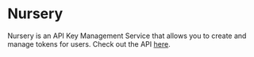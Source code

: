 # Nursery

Nursery is an API Key Management Service that allows you to create and manage tokens for users. 
Check out the API [here](fern/nursery-api/definition/token.yml).
